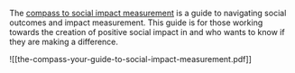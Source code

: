 The [compass to social impact measurement](https://assets.csi.edu.au/assets/research/the-compass-your-guide-to-social-impact-measurement.pdf) is a guide to navigating social outcomes and impact measurement. This guide is for those working towards the creation of positive social impact in  and who wants to know if they are making a difference.

![[the-compass-your-guide-to-social-impact-measurement.pdf]]
